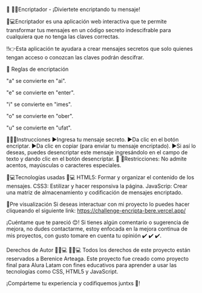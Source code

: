 📲 🕵🏻Encriptador - ¡Diviertete encriptando tu mensaje! 

🔎💻Encriptador es una aplicación web interactiva que te permite transformar tus mensajes en un código secreto indescifrable para cualquiera que no tenga las claves correctas.

‼️👉Esta aplicación te ayudara a crear mensajes secretos que solo quienes tengan acceso o conozcan las claves podrán descifrar. 

🔑 Reglas de encriptación

"a" se convierte en "ai".

"e" se convierte en "enter".

"i" se convierte en "imes".

"o" se convierte en "ober".

"u" se convierte en "ufat".

👩🏻🏫Instrucciones
▶️Ingresa tu mensaje secreto. 
▶️Da clic en el botón encriptar.
▶️Da clic en copiar (para enviar tu mensaje encriptado).
▶️Si así lo deseas, puedes desencriptar este mensaje ingresándolo en el campo de texto y dando clic en el botón desencriptar.
🚫 🙅Restricciones: No admite acentos, mayúsculas o caracteres especiales.

👩💻Tecnologías usadas 👩💻
HTML5: Formar y organizar el contenido de los mensajes.
CSS3: Estilizar y hacer responsiva la página.
JavaScrip: Crear una matriz de almacenamiento y codificación de mensajes encriptado.

👀Pre visualización
Si deseas interactuar con mi proyecto lo puedes hacer cliqueando el siguiente link: 
https://challenge-encripta-bere.vercel.app/

¡Cuéntame que te pareció 😊!
Si tienes algún comentario o sugerencia de mejora, no dudes contactarme, estoy enfocada en la mejora continua de mis proyectos, con gusto tomare en cuenta tu opinión ✔️ ✔️ ✔️.

Derechos de Autor 👩🏻💻 👩🏻💻
Todos los derechos de este proyecto están reservados a Berenice Arteaga.  Este proyecto fue creado como proyecto final para Alura Latam con fines educativos para aprender a usar las tecnologías como CSS, HTML5 y JavaScript.

¡Compárteme tu experiencia y codifiquemos juntxs 🧿!
